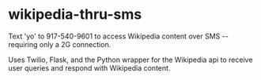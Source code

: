 # wikipedia-thru-sms
Text 'yo' to 917-540-9601 to access Wikipedia content over SMS -- requiring only a 2G connection.

Uses Twilio, Flask, and the Python wrapper for the Wikipedia api to receive user queries and respond with Wikipedia content.
